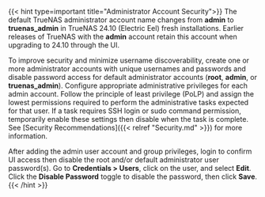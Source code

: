 &NewLine;

{{< hint type=important title="Administrator Account Security">}}
The default TrueNAS administrator account name changes from **admin** to **truenas_admin** in TrueNAS 24.10 (Electric Eel) fresh installations.
Earlier releases of TrueNAS with the **admin** account retain this account when upgrading to 24.10 through the UI.

To improve security and minimize username discoverability, create one or more administrator accounts with unique usernames and passwords and disable password access for default administrator accounts (**root**, **admin**, or **truenas_admin**).
Configure appropriate administrative privileges for each admin account.
Follow the principle of least privilege (PoLP) and assign the lowest permissions required to perform the administrative tasks expected for that user.
If a task requires SSH login or sudo command permission, temporarily enable these settings then disable when the task is complete.
See [Security Recommendations]({{< relref "Security.md" >}}) for more information.

After adding the admin user account and group privileges, login to confirm UI access then disable the root and/or default administrator user password(s).
Go to **Credentials > Users**, click on the user, and select **Edit**.
Click the **Disable Password** toggle to disable the password, then click **Save**.
{{< /hint >}}
